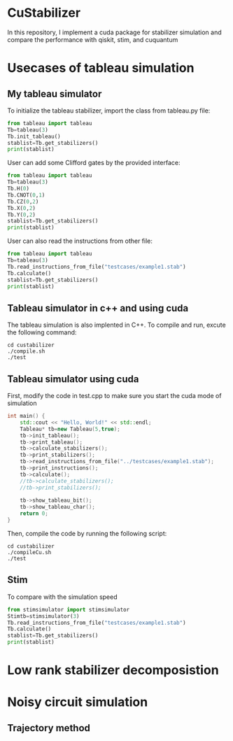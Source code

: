 # CuStabilizer


In this repository, I implement a cuda package for stabilizer simulation and compare the performance with qiskit, stim, and cuquantum


# Usecases of tableau simulation 

## My tableau simulator

To initialize the tableau stabilizer, import the class from tableau.py file:

```python
from tableau import tableau
Tb=tableau(3)
Tb.init_tableau()
stablist=Tb.get_stabilizers()
print(stablist)
```

User can add some Clifford gates by the provided interface:


```python
from tableau import tableau
Tb=tableau(3)
Tb.H(0)
Tb.CNOT(0,1)
Tb.CZ(0,2)
Tb.X(0,2)
Tb.Y(0,2)
stablist=Tb.get_stabilizers()
print(stablist)
```


User can also read the instructions from other file:


```python
from tableau import tableau
Tb=tableau(3)
Tb.read_instructions_from_file("testcases/example1.stab")
Tb.calculate()
stablist=Tb.get_stabilizers()
print(stablist)
```


## Tableau simulator in c++ and using cuda

The tableau simulation is also implented in C++. To compile and run, excute the following command:


```console
cd custabilizer
./compile.sh
./test
```

## Tableau simulator using cuda


First, modify the code in test.cpp to make sure you start the cuda mode of simulation

```c++
int main() {
    std::cout << "Hello, World!" << std::endl;
    Tableau* tb=new Tableau(5,true);
    tb->init_tableau();
    tb->print_tableau();
    tb->calculate_stabilizers();
    tb->print_stabilizers();
    tb->read_instructions_from_file("../testcases/example1.stab");
    tb->print_instructions();
    tb->calculate();
    //tb->calculate_stabilizers();
    //tb->print_stabilizers();
    
    tb->show_tableau_bit();
    tb->show_tableau_char();
    return 0;
}
```

Then, compile the code by running the following script:

```console
cd custabilizer
./compileCu.sh
./test
```





## Stim


To compare with the simulation speed 


```python
from stimsimulator import stimsimulator
Stimtb=stimsimulator(3)
Tb.read_instructions_from_file("testcases/example1.stab")
Tb.calculate()
stablist=Tb.get_stabilizers()
print(stablist)
```


# Low rank stabilizer decomposistion



# Noisy circuit simulation


## Trajectory method